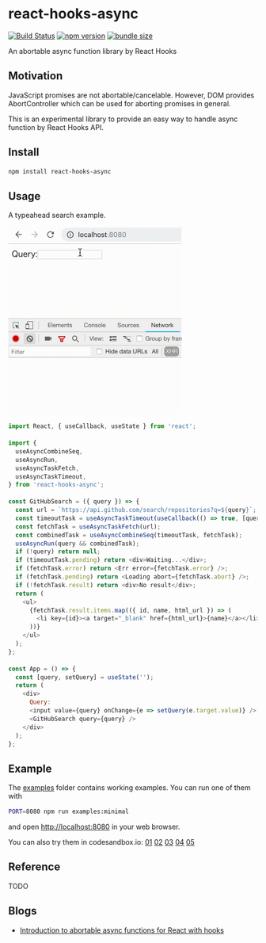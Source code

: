 react-hooks-async
=================

[![Build Status](https://travis-ci.com/dai-shi/react-hooks-async.svg?branch=master)](https://travis-ci.com/dai-shi/react-hooks-async)
[![npm version](https://badge.fury.io/js/react-hooks-async.svg)](https://badge.fury.io/js/react-hooks-async)
[![bundle size](https://badgen.net/bundlephobia/minzip/react-hooks-async)](https://bundlephobia.com/result?p=react-hooks-async)

An abortable async function library by React Hooks

Motivation
----------

JavaScript promises are not abortable/cancelable.
However, DOM provides AbortController which can be
used for aborting promises in general.

This is an experimental library to provide an easy
way to handle async function by React Hooks API.

Install
-------

```bash
npm install react-hooks-async
```

Usage
-----

A typeahead search example.

<img src="./examples/04_typeahead/screencast.gif" alt="Preview" width="350" />

```javascript
import React, { useCallback, useState } from 'react';

import {
  useAsyncCombineSeq,
  useAsyncRun,
  useAsyncTaskFetch,
  useAsyncTaskTimeout,
} from 'react-hooks-async';

const GitHubSearch = ({ query }) => {
  const url = `https://api.github.com/search/repositories?q=${query}`;
  const timeoutTask = useAsyncTaskTimeout(useCallback(() => true, [query]), 500);
  const fetchTask = useAsyncTaskFetch(url);
  const combinedTask = useAsyncCombineSeq(timeoutTask, fetchTask);
  useAsyncRun(query && combinedTask);
  if (!query) return null;
  if (timeoutTask.pending) return <div>Waiting...</div>;
  if (fetchTask.error) return <Err error={fetchTask.error} />;
  if (fetchTask.pending) return <Loading abort={fetchTask.abort} />;
  if (!fetchTask.result) return <div>No result</div>;
  return (
    <ul>
      {fetchTask.result.items.map(({ id, name, html_url }) => (
        <li key={id}><a target="_blank" href={html_url}>{name}</a></li>
      ))}
    </ul>
  );
};

const App = () => {
  const [query, setQuery] = useState('');
  return (
    <div>
      Query:
      <input value={query} onChange={e => setQuery(e.target.value)} />
      <GitHubSearch query={query} />
    </div>
  );
};
```

Example
-------

The [examples](examples) folder contains working examples.
You can run one of them with

```bash
PORT=8080 npm run examples:minimal
```

and open <http://localhost:8080> in your web browser.

You can also try them in codesandbox.io:
[01](https://codesandbox.io/s/github/dai-shi/react-hooks-async/tree/master/examples/01_minimal)
[02](https://codesandbox.io/s/github/dai-shi/react-hooks-async/tree/master/examples/02_typescript)
[03](https://codesandbox.io/s/github/dai-shi/react-hooks-async/tree/master/examples/03_startbutton)
[04](https://codesandbox.io/s/github/dai-shi/react-hooks-async/tree/master/examples/04_typeahead)
[05](https://codesandbox.io/s/github/dai-shi/react-hooks-async/tree/master/examples/05_axios)

Reference
---------

TODO

Blogs
-----

- [Introduction to abortable async functions for React with hooks](https://medium.com/@dai_shi/introduction-to-abortable-async-functions-for-react-with-hooks-768bc72c0a2b)

